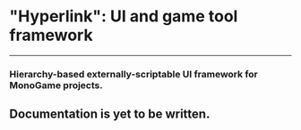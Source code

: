 # "Hyperlink": UI and game tool framework
______________________________________
### Hierarchy-based externally-scriptable UI framework for MonoGame projects.
## Documentation is yet to be written.